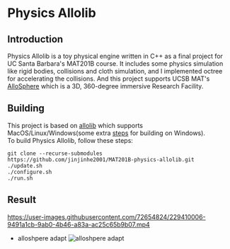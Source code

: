 # Physics Allolib
## Introduction
Physics Allolib is a toy physical engine written in C++ as a final project for UC Santa Barbara's MAT201B course. It includes some physics simulation like rigid bodies, collisions and cloth simulation, and I implemented octree for  accelerating the collisions. And this project supports UCSB MAT's [AlloSphere](https://allosphere.ucsb.edu/) which is a 3D, 360-degree immersive Research Facility.

## Building
This project is based on [allolib](https://github.com/AlloSphere-Research-Group/allolib/) which supports MacOS/Linux/Windows(some extra [steps](https://github.com/AlloSphere-Research-Group/allolib/) for building on Windows).  
To build Physics Allolib, follow these steps:
```
git clone --recurse-submodules https://github.com/jinjinhe2001/MAT201B-physics-allolib.git
./update.sh
./configure.sh
./run.sh
```
## Result

https://user-images.githubusercontent.com/72654824/229410006-9491a1cb-9ab0-4b46-a83a-ac25c65b9b07.mp4

- alloshpere adapt 
![alloshpere adapt](https://jinjinhe2001.github.io/images/MAT/alloshpere.png)
